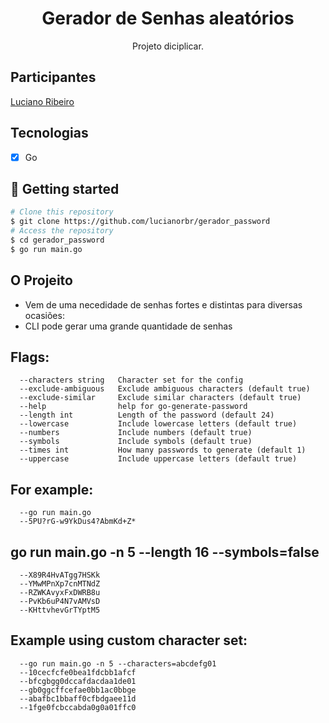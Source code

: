 <h1 align="center">
Gerador de Senhas aleatórios 
</h1>

<p align="center">Projeto diciplicar.</p>

## Participantes

[Luciano Ribeiro](https://github.com/lucianorbr)

## Tecnologias

- [x] Go

## 🚀 Getting started

```bash
# Clone this repository
$ git clone https://github.com/lucianorbr/gerador_password
# Access the repository
$ cd gerador_password
$ go run main.go

```
## O Projeito
- Vem de uma necedidade de senhas fortes e distintas para diversas ocasiões:
- CLI pode gerar uma grande quantidade de senhas 

## Flags:

      --characters string   Character set for the config
      --exclude-ambiguous   Exclude ambiguous characters (default true)
      --exclude-similar     Exclude similar characters (default true)
      --help                help for go-generate-password
      --length int          Length of the password (default 24)
      --lowercase           Include lowercase letters (default true)
      --numbers             Include numbers (default true)
      --symbols             Include symbols (default true)
      --times int           How many passwords to generate (default 1)
      --uppercase           Include uppercase letters (default true)
      
## For example:

      --go run main.go
      --5PU?rG-w9YkDus4?AbmKd+Z*

##  go run main.go -n 5 --length 16 --symbols=false
      --X89R4HvATgg7HSKk
      --YMwMPnXp7cnMTNdZ
      --RZWKAvyxFxDWRB8u
      --PvKb6uP4N7vAMVsD
      --KHttvhevGrTYptM5
      
## Example using custom character set:

      --go run main.go -n 5 --characters=abcdefg01
      --10cecfcfe0bea1fdcbb1afcf
      --bfcgbgg0dccafdacdaa1de01
      --gb0ggcffcefae0bb1ac0bbge
      --abafbc1bbaff0cfbdgaee11d
      --1fge0fcbccabda0g0a01ffc0
